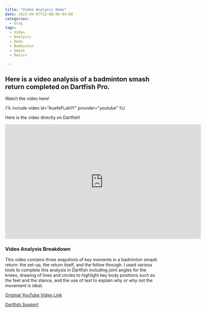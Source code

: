 ```yaml
---
title: "Video Analysis Demo"
date: 2023-04-07T12:00:00-04:00
categories:
  - blog
tags:
  - Video
  - Analysis
  - Demo
  - Badminton
  - Smash
  - Return

---
```

<h2>Here is a video analysis of a badminton smash return completed on Dartfish Pro.</h2>

<p> Watch the video here!</p>

{% include video id="AuefeFLahIY" provider="youtube" %}

<p> Here is the video directly on Dartfish! </p>

<iframe src="https://www.dartfish.tv/Embed?CR=p191093c538407m7983673&VW=640&VH=360&sh=li&aid=2c88868f-912d-41ff-8cdf-c4e0db41e115" width="640" height="375" frameborder="0" allowfullscreen ></iframe>

<h3>Video Analysis Breakdown</h3>
  
<p> This video contains three snapshots of key moments in a badminton smash return: the set-up, the return itself, and the follow through. I used various tools to complete this analysis in Dartfish including joint angles for the knees, drawing of lines and circles to highlight key body positions such as the feet and the stance, and the use of text to explain why or why not the movement is ideal. </p>

<a href="https://youtu.be/gwDNZsEEvJ4?t=20">Original YouTube Video Link</a>

[Dartfish Support](https://www.dartfish.com/support)

